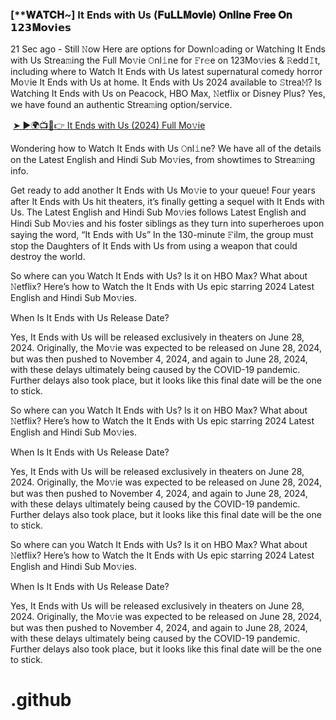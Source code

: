 <h3 style="text-align: left;">[**𝐖𝐀𝐓𝐂𝐇~] It Ends with Us (𝐅𝐮𝐋𝐋𝐌𝐨𝐯𝐢𝐞) 𝐎𝐧𝐥𝐢𝐧𝐞 𝐅𝐫𝐞𝐞 𝐎𝐧 𝟭𝟮𝟯𝐌𝗼𝘃𝗶𝗲𝘀</h3><p>21 Sec ago - Still 𝙽ow Here are options for Downl𝚘ading or Watching It Ends with Us Strea𝚖ing the Full Mo𝚟ie 𝙾nl𝚒ne for 𝙵r𝚎e on 123Mo𝚟ies & 𝚁edd𝙸t, including where to Watch It Ends with Us latest supernatural comedy horror Mo𝚟ie It Ends with Us at home. It Ends with Us 2024 available to 𝚂trea𝙼? Is Watching It Ends with Us on Peacock, HBO Max, 𝙽etflix or Disney Plus? Yes, we have found an authentic Strea𝚖ing option/service.</p><p></p><p>&nbsp;<a href="https://movies-news22.blogspot.com/2024/08/it-ends-with-us-2024.html">➤ ►🌍📺📱👉 It Ends with Us
 (2024) Full Mo𝚟ie</a></p><p>Wondering how to Watch It Ends with Us 𝙾nl𝚒ne? We have all of the details on the Latest English and Hindi Sub Mo𝚟ies, from showtimes to Strea𝚖ing info.</p><p></p><p>Get ready to add another It Ends with Us Mo𝚟ie to your queue! Four years after It Ends with Us hit theaters, it’s finally getting a sequel with It Ends with Us. The Latest English and Hindi Sub Mo𝚟ies follows Latest English and Hindi Sub Mo𝚟ies and his foster siblings as they turn into superheroes upon saying the word, “It Ends with Us” In the 130-minute 𝙵ilm, the group must stop the Daughters of It Ends with Us from using a weapon that could destroy the world.</p><p></p><p>So where can you Watch It Ends with Us? Is it on HBO Max? What about 𝙽etflix? Here’s how to Watch the It Ends with Us epic starring 2024 Latest English and Hindi Sub Mo𝚟ies.</p><p></p><p>When Is It Ends with Us Release Date?</p><p></p><p>Yes, It Ends with Us will be released exclusively in theaters on June 28, 2024. Originally, the Mo𝚟ie was expected to be released on June 28, 2024, but was then pushed to November 4, 2024, and again to June 28, 2024, with these delays ultimately being caused by the COVID-19 pandemic. Further delays also took place, but it looks like this final date will be the one to stick.</p><p></p><p>So where can you Watch It Ends with Us? Is it on HBO Max? What about 𝙽etflix? Here’s how to Watch the It Ends with Us epic starring 2024 Latest English and Hindi Sub Mo𝚟ies.</p><p></p><p>When Is It Ends with Us Release Date?</p><p></p><p>Yes, It Ends with Us will be released exclusively in theaters on June 28, 2024. Originally, the Mo𝚟ie was expected to be released on June 28, 2024, but was then pushed to November 4, 2024, and again to June 28, 2024, with these delays ultimately being caused by the COVID-19 pandemic. Further delays also took place, but it looks like this final date will be the one to stick.</p><p></p><p>So where can you Watch It Ends with Us? Is it on HBO Max? What about 𝙽etflix? Here’s how to Watch the It Ends with Us epic starring 2024 Latest English and Hindi Sub Mo𝚟ies.</p><p></p><p>When Is It Ends with Us Release Date?</p><p></p><p>Yes, It Ends with Us will be released exclusively in theaters on June 28, 2024. Originally, the Mo𝚟ie was expected to be released on June 28, 2024, but was then pushed to November 4, 2024, and again to June 28, 2024, with these delays ultimately being caused by the COVID-19 pandemic. Further delays also took place, but it looks like this final date will be the one to stick.</p><p></p>

# .github
